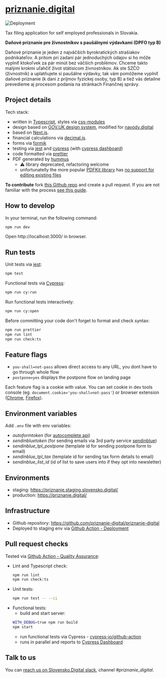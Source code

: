 # [priznanie.digital](https://priznanie.digital/)

![Deployment](https://github.com/priznanie-digital/priznanie-digital/workflows/Deployment/badge.svg)

Tax filing application for self employed professionals in Slovakia.

**Daňové priznanie pre živnostníkov s paušálnymi výdavkami (DPFO typ B)**

Daňové priznanie je jeden z najväčších byrokratických strašiakov podnikateľov. A pritom pri zadaní pár jednoduchých
údajov si ho môže vyplniť ktokoľvek za pár minút bez väčších problémov. Chceme takto malými krokmi uľahčiť život
státisicom živnostníkov. Ak ste SZČO (živnostník) a uplatňujete si paušálne výdavky, tak vám pomôžeme vyplniť daňové
priznanie (k dani z príjmov fyzickej osoby, typ B) a tiež vás detailne prevedieme aj procesom podania na stránkach
Finančnej správy.

## Project details

Tech stack:

- written in [Typescript](https://www.typescriptlang.org/), styles via [css-modules](https://github.com/css-modules/css-modules)
- design based on [GOV.UK design system](https://design-system.service.gov.uk/), modified for [navody.digital](https://github.com/slovensko-digital/navody.digital)
- based on [Next.js](https://nextjs.org/).
- financial calculations via [decimal.js](https://mikemcl.github.io/decimal.js/).
- forms via [formik](https://formik.org/)
- testing via [jest](https://jestjs.io/) and [cypress](https://www.cypress.io/) (with [cypress dashboard](https://dashboard.cypress.io/projects/ivst8i))
- code formatted via [prettier](https://prettier.io/)
- PDF generated by [hummus](https://github.com/galkahana/HummusJS)
  - ⚠️ library deprecated, refactoring welcome
  - unfortunatelly the more popular [PDFKit library](https://github.com/foliojs/pdfkit) has [no support for editing existing files](https://github.com/foliojs/pdfkit/issues/712)

**To contribute** fork [this Github repo](https://github.com/priznanie-digital/priznanie-digital) and create a pull request.
If you are not familiar with the process [see this guide](https://github.com/firstcontributions/first-contributions/blob/master/README.md).

## How to develop

In your terminal, run the following command:

```bash
npm run dev
```

Open http://localhost:3000/ in browser.

## Run tests

Unit tests via [jest](https://jestjs.io/):

```bash
npm test
```

Functional tests via [Cypress](https://www.cypress.io/):

```bash
npm run cy:run
```

Run functional tests interactively:

```bash
npm run cy:open
```

Before committing your code don't forget to format and check syntax:

```bash
npm run prettier
npm run lint
npm run check:ts
```

## Feature flags

- `you-shall=not-pass` allows direct access to any URL, you dont have to go through whole flow
- `postpone=yes` displays the postpone flow on landing page

Each feature flag is a cookie with value. You can set cookie in dev tools console (eg. `document.cookie='you-shall=not-pass'`) or browser extension ([Chrome](https://chrome.google.com/webstore/detail/editthiscookie/fngmhnnpilhplaeedifhccceomclgfbg?hl=en), [Firefox](https://addons.mozilla.org/en-US/firefox/addon/cookie-editor/)).

## Environment variables

Add `.env` file with env variables:

- _autoformtoken_ (for [autocomplete api](https://ekosystem.slovensko.digital/sluzby/autoform))
- _sendinbluetoken_ (for sending emails via 3rd party service [sendinblue](https://www.sendinblue.com/))
- _sendinblue_tpl_postpone_ (template id for sending postpone form to email)
- _sendinblue_tpl_tax_ (template id for sending tax form details to email)
- _sendinblue_list_id_ (id of list to save users into if they opt into newsletter)

## Environments

- staging: https://priznanie.staging.slovensko.digital/
- production: https://priznanie.digital/

## Infrastructure

- Github repository: https://github.com/priznanie-digital/priznanie-digital
- Deployed to staging env via [Github Action - Deployment](https://github.com/priznanie-digital/priznanie-digital/actions?query=workflow%3ADeployment)

## Pull request checks

Tested via [Github Action - Quality Assurance](https://github.com/priznanie-digital/priznanie-digital/actions?query=workflow%3A%22Quality+Assurance%22):

- Lint and Typescript check:
  ```bash
  npm run lint
  npm run check:ts
  ```
- Unit tests:
  ```bash
  npm run test -- --ci
  ```
- Functional tests:
  - build and start server:
  ```bash
  WITH_DEBUG=true npm run build
  npm start
  ```
  - run functional tests via Cypress - [cypress-io/github-action](https://github.com/cypress-io/github-action)
  - runs in parallel and reports to [Cypress Dashboard](https://dashboard.cypress.io/projects/ivst8i)

## Talk to us

You can [reach us on Slovensko.Digital slack](http://slack.slovensko.digital/), channel _#priznanie_digital_.
